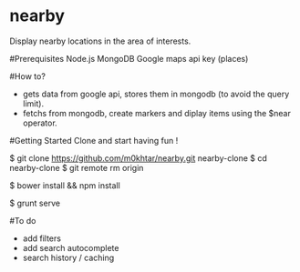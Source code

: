 # nearby
Display nearby locations in the area of interests.

#Prerequisites
Node.js
MongoDB
Google maps api key (places)

#How to?
- gets data from google api, stores them in mongodb (to avoid the query limit).
- fetchs from mongodb, create markers and diplay items using the $near operator.

#Getting Started
Clone and start having fun !

$ git clone https://github.com/m0khtar/nearby.git nearby-clone
$ cd nearby-clone
$ git remote rm origin

$ bower install && npm install

$ grunt serve

#To do
- add filters
- add search autocomplete
- search history / caching
